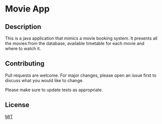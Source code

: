 # Movie App

## Description

This is a java application that mimics a movie booking system. It presents all the movies from the database, available timetable for each movie and where to watch it. 

## Contributing
Pull requests are welcome. For major changes, please open an issue first to discuss what you would like to change.

Please make sure to update tests as appropriate.

## License
[MIT](https://choosealicense.com/licenses/mit/)